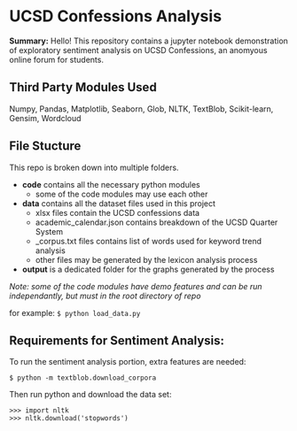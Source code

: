 # UCSD Confessions Analysis

**Summary:** Hello! This repository contains a jupyter notebook demonstration of exploratory sentiment analysis on UCSD Confessions, an anomyous online forum for students.


## Third Party Modules Used

Numpy, Pandas, Matplotlib, Seaborn, Glob, NLTK, TextBlob, Scikit-learn, Gensim, Wordcloud

## File Stucture

This repo is broken down into multiple folders.
* **code** contains all the necessary python modules
  * some of the code modules may use each other
* **data** contains all the dataset files used in this project
  * xlsx files contain the UCSD confessions data
  * academic_calendar.json contains breakdown of the UCSD Quarter System
  * _corpus.txt files contains list of words used for keyword trend analysis
  * other files may be generated by the lexicon analysis process
* **output** is a dedicated folder for the graphs generated by the process

*Note: some of the code modules have demo features and can be run independantly, but must in the root directory of repo*

for example:
` $ python load_data.py `

## Requirements for Sentiment Analysis:

To run the sentiment analysis portion, extra features are needed:
```
$ python -m textblob.download_corpora
```

Then run python and download the data set:
```
>>> import nltk
>>> nltk.download('stopwords')
```